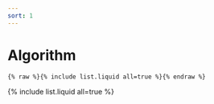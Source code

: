 ```yaml
---
sort: 1
---
```


# Algorithm

```
{% raw %}{% include list.liquid all=true %}{% endraw %}
```

{% include list.liquid all=true %}
